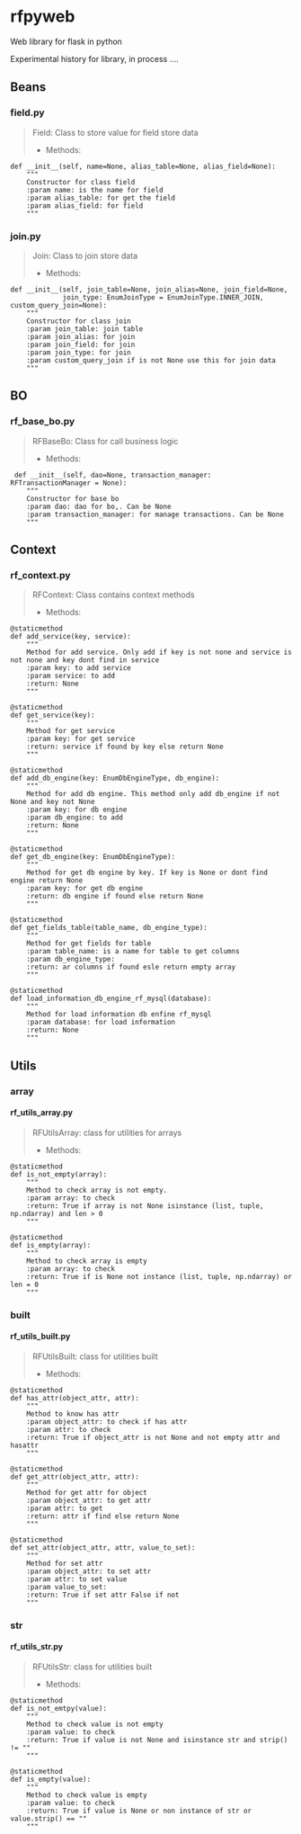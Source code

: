 # rfpyweb

Web library for flask in python

Experimental history for library, in process ....

## Beans

### field.py 

> Field:  Class to store value for field store data
>
>- Methods:
>
    def __init__(self, name=None, alias_table=None, alias_field=None):
        """
        Constructor for class field
        :param name: is the name for field
        :param alias_table: for get the field
        :param alias_field: for field
        """

### join.py

> Join: Class to join store data
>
> - Methods:
>
    def __init__(self, join_table=None, join_alias=None, join_field=None,
                 join_type: EnumJoinType = EnumJoinType.INNER_JOIN, custom_query_join=None):
        """
        Constructor for class join
        :param join_table: join table
        :param join_alias: for join
        :param join_field: for join
        :param join_type: for join
        :param custom_query_join if is not None use this for join data
        """

## BO

### rf_base_bo.py

> RFBaseBo: Class for call business logic
>- Methods:
>    
     def __init__(self, dao=None, transaction_manager: RFTransactionManager = None):
        """
        Constructor for base bo
        :param dao: dao for bo,. Can be None
        :param transaction_manager: for manage transactions. Can be None
        """
 
## Context

### rf_context.py

> RFContext: Class contains context methods
>- Methods:
>
    @staticmethod
    def add_service(key, service):
        """
        Method for add service. Only add if key is not none and service is not none and key dont find in service
        :param key: to add service
        :param service: to add
        :return: None
        """  
>
    @staticmethod
    def get_service(key):
        """
        Method for get service
        :param key: for get service
        :return: service if found by key else return None
        """
>
    @staticmethod
    def add_db_engine(key: EnumDbEngineType, db_engine):
        """
        Method for add db engine. This method only add db_engine if not None and key not None
        :param key: for db engine
        :param db_engine: to add
        :return: None
        """
>
    @staticmethod
    def get_db_engine(key: EnumDbEngineType):
        """
        Method for get db engine by key. If key is None or dont find engine return None
        :param key: for get db engine
        :return: db engine if found else return None
        """
>
    @staticmethod
    def get_fields_table(table_name, db_engine_type):
        """
        Method for get fields for table
        :param table_name: is a name for table to get columns
        :param db_engine_type:
        :return: ar columns if found esle return empty array
        """
>
    @staticmethod
    def load_information_db_engine_rf_mysql(database):
        """
        Method for load information db enfine rf_mysql
        :param database: for load information
        :return: None
        """      
        
## Utils

### array 

#### rf_utils_array.py

> RFUtilsArray: class for utilities for arrays 
>- Methods:
>
    @staticmethod
    def is_not_empty(array):
        """
        Method to check array is not empty.
        :param array: to check
        :return: True if array is not None isinstance (list, tuple, np.ndarray) and len > 0
        """
>
    @staticmethod
    def is_empty(array):
        """
        Method to check array is empty
        :param array: to check
        :return: True if is None not instance (list, tuple, np.ndarray) or len = 0
        """

### built

#### rf_utils_built.py

> RFUtilsBuilt: class for utilities built
>- Methods:
>
    @staticmethod
    def has_attr(object_attr, attr):
        """
        Method to know has attr
        :param object_attr: to check if has attr
        :param attr: to check
        :return: True if object_attr is not None and not empty attr and hasattr
        """
>
    @staticmethod
    def get_attr(object_attr, attr):
        """
        Method for get attr for object
        :param object_attr: to get attr
        :param attr: to get
        :return: attr if find else return None
        """
>
    @staticmethod
    def set_attr(object_attr, attr, value_to_set):
        """
        Method for set attr
        :param object_attr: to set attr
        :param attr: to set value
        :param value_to_set:
        :return: True if set attr False if not
        """
        
### str

#### rf_utils_str.py

> RFUtilsStr: class for utilities built
>- Methods:
>
    @staticmethod
    def is_not_emtpy(value):
        """
        Method to check value is not empty
        :param value: to check
        :return: True if value is not None and isinstance str and strip() != ""
        """
>
    @staticmethod
    def is_empty(value):
        """
        Method to check value is empty
        :param value: to check
        :return: True if value is None or non instance of str or value.strip() == ""
        """


